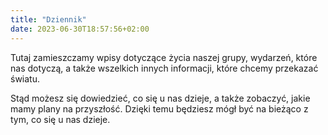 ```yaml
---
title: "Dziennik"
date: 2023-06-30T18:57:56+02:00
---
```


Tutaj zamieszczamy wpisy dotyczące życia naszej grupy, wydarzeń, które nas dotyczą, a także wszelkich innych informacji, które chcemy przekazać światu.

Stąd możesz się dowiedzieć, co się u nas dzieje, a także zobaczyć, jakie mamy plany na przyszłość. Dzięki temu będziesz mógł być na bieżąco z tym, co się u nas dzieje.
